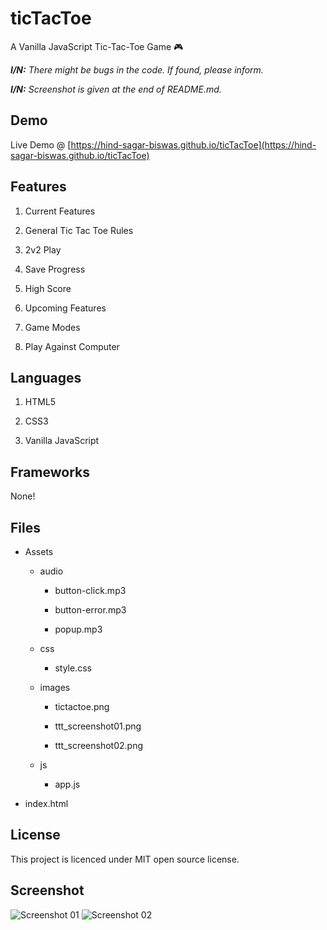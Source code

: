 # ticTacToe

A Vanilla JavaScript Tic-Tac-Toe Game 🎮

***I/N:** There might be bugs in the code. If found, please inform.*

***I/N:** Screenshot is given at the end of README.md.*

## Demo

Live Demo @ [https://hind-sagar-biswas.github.io/ticTacToe](https://hind-sagar-biswas.github.io/ticTacToe)

## Features

1. Current Features
 
  1. General Tic Tac Toe Rules
 
  1. 2v2 Play
 
  1. Save Progress
 
  1. High Score

1. Upcoming Features
 
  1. Game Modes
 
  1. Play Against Computer

## Languages

1. HTML5

1. CSS3

1. Vanilla JavaScript

## Frameworks

None!

## Files

* Assets
 
  * audio
  
    * button-click.mp3
  
    * button-error.mp3
  
    * popup.mp3
 
  * css
  
    * style.css
 
  * images
  
    * tictactoe.png
  
    * ttt_screenshot01.png
  
    * ttt_screenshot02.png
 
  * js
  
    * app.js

* index.html

## License

This project is licenced under MIT open source license.

## Screenshot

![Screenshot 01]()
![Screenshot 02]()
